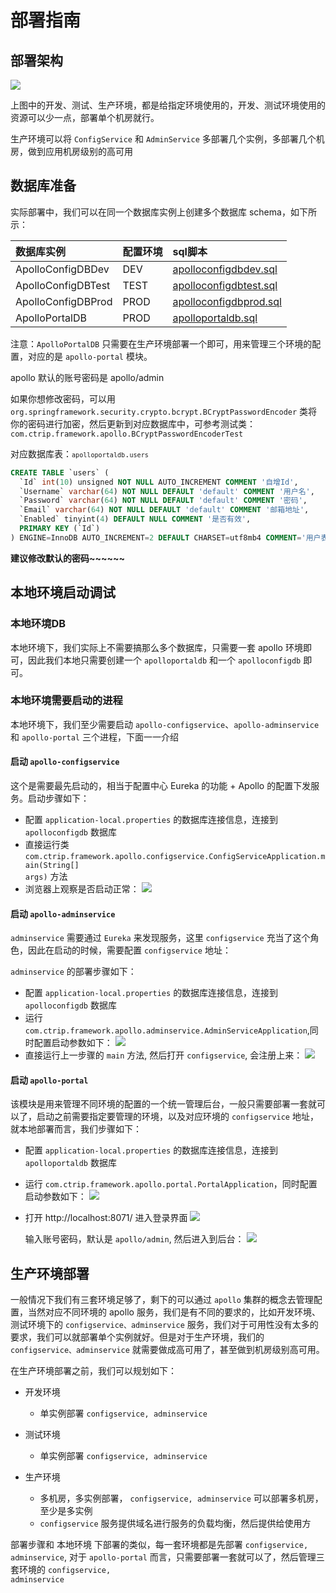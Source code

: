 # 部署指南
## 部署架构
![](doc/images/arch/apollo-arch-deploy.png)

上图中的开发、测试、生产环境，都是给指定环境使用的，开发、测试环境使用的资源可以少一点，部署单个机房就行。

生产环境可以将 <code>ConfigService</code> 和 <code>AdminService</code> 多部署几个实例，多部署几个机房，做到应用机房级别的高可用

## 数据库准备
实际部署中，我们可以在同一个数据库实例上创建多个数据库 schema，如下所示：

|**数据库实例**|**配置环境**|**sql脚本**|
|:----|:----|:----|
|ApolloConfigDBDev|DEV|[apolloconfigdbdev.sql](scripts/docker-quick-start/sql/apolloconfigdbdev.sql)|
|ApolloConfigDBTest|TEST|[apolloconfigdbtest.sql](scripts/docker-quick-start/sql/apolloconfigdbtest.sql)|
|ApolloConfigDBProd|PROD|[apolloconfigdbprod.sql](scripts/docker-quick-start/sql/apolloconfigdbprod.sql)|
|ApolloPortalDB|PROD|[apolloportaldb.sql](scripts/docker-quick-start/sql/apolloportaldb.sql)|

注意：<code>ApolloPortalDB</code> 只需要在生产环境部署一个即可，用来管理三个环境的配置，对应的是 <code>apollo-portal</code> 模块。

apollo 默认的账号密码是 apollo/admin

如果你想修改密码，可以用 <code>org.springframework.security.crypto.bcrypt.BCryptPasswordEncoder</code> 类将你的密码进行加密，然后更新到对应数据库中，可参考测试类：<code>com.ctrip.framework.apollo.BCryptPasswordEncoderTest</code>

对应数据库表：<code>`apolloportaldb`.`users`</code>

```sql
CREATE TABLE `users` (
  `Id` int(10) unsigned NOT NULL AUTO_INCREMENT COMMENT '自增Id',
  `Username` varchar(64) NOT NULL DEFAULT 'default' COMMENT '用户名',
  `Password` varchar(64) NOT NULL DEFAULT 'default' COMMENT '密码',
  `Email` varchar(64) NOT NULL DEFAULT 'default' COMMENT '邮箱地址',
  `Enabled` tinyint(4) DEFAULT NULL COMMENT '是否有效',
  PRIMARY KEY (`Id`)
) ENGINE=InnoDB AUTO_INCREMENT=2 DEFAULT CHARSET=utf8mb4 COMMENT='用户表'
```

**建议修改默认的密码~~~~~~**

## 本地环境启动调试
### 本地环境DB
本地环境下，我们实际上不需要搞那么多个数据库，只需要一套 apollo 环境即可，因此我们本地只需要创建一个 <code>apolloportaldb</code> 和一个 <code>apolloconfigdb</code> 即可。

### 本地环境需要启动的进程
本地环境下，我们至少需要启动 <code>apollo-configservice</code>、<code>apollo-adminservice</code> 和 <code>apollo-portal</code> 三个进程，下面一一介绍

#### 启动 <code>apollo-configservice</code>
这个是需要最先启动的，相当于配置中心 Eureka 的功能 + Apollo 的配置下发服务。启动步骤如下：

- 配置 <code>application-local.properties</code> 的数据库连接信息，连接到 <code>apolloconfigdb</code> 数据库
- 直接运行类 <code>com.ctrip.framework.apollo.configservice.ConfigServiceApplication.main(String[] args)</code> 方法
- 浏览器上观察是否启动正常：
  ![](doc/images/arch/apollo-local-configservice-eureka.png)


#### 启动 <code>apollo-adminservice</code>
<code>adminservice</code> 需要通过 <code>Eureka</code> 来发现服务，这里 <code>configservice</code> 充当了这个角色，因此在启动的时候，需要配置 <code>configservice</code> 地址：

<code>adminservice</code> 的部署步骤如下：

- 配置 <code>application-local.properties</code> 的数据库连接信息，连接到 <code>apolloconfigdb</code> 数据库
- 运行 <code>com.ctrip.framework.apollo.adminservice.AdminServiceApplication</code>,同时配置启动参数如下：
  ![](doc/images/arch/apollo-local-adminservice-start.png)
- 直接运行上一步骤的 <code>main</code> 方法, 然后打开 <code>configservice</code>, 会注册上来：
  ![](doc/images/arch/apollo-local-adminservice-eureka.png)

#### 启动 <code>apollo-portal</code>
该模块是用来管理不同环境的配置的一个统一管理后台，一般只需要部署一套就可以了，启动之前需要指定要管理的环境，以及对应环境的 <code>configservice</code> 地址，就本地部署而言，我们步骤如下：

- 配置 <code>application-local.properties</code> 的数据库连接信息，连接到 <code>apolloportaldb</code> 数据库
- 运行 <code>com.ctrip.framework.apollo.portal.PortalApplication</code>，同时配置启动参数如下：
  ![](doc/images/arch/apollo-local-portal-start.png)
- 打开 http://localhost:8071/ 进入登录界面
  ![](doc/images/arch/apollo-local-portal-loginui.png)
  
  输入账号密码，默认是 <code>apollo/admin</code>, 然后进入到后台：
  ![](doc/images/arch/apollo-local-portal-admin.png)


## 生产环境部署
一般情况下我们有三套环境足够了，剩下的可以通过 <code>apollo</code> 集群的概念去管理配置，当然对应不同环境的 apollo 服务，我们是有不同的要求的，比如开发环境、测试环境下的 <code>configservice、adminservice</code> 服务，我们对于可用性没有太多的要求，我们可以就部署单个实例就好。但是对于生产环境，我们的 <code>configservice、adminservice</code> 就需要做成高可用了，甚至做到机房级别高可用。

在生产环境部署之前，我们可以规划如下：

- 开发环境
    - 单实例部署 <code>configservice, adminservice</code>
    
- 测试环境
    - 单实例部署 <code>configservice, adminservice</code>
    
- 生产环境
    - 多机房，多实例部署， <code>configservice, adminservice</code> 可以部署多机房，至少是多实例
    - <code>configservice</code> 服务提供域名进行服务的负载均衡，然后提供给使用方


部署步骤和 本地环境 下部署的类似，每一套环境都是先部署 <code>configservice, adminservice</code>, 对于 <code>apollo-portal</code> 而言，只需要部署一套就可以了，然后管理三套环境的 <code>configservice, adminservice</code>















